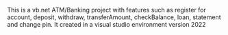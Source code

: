 This is a vb.net ATM/Banking project with features such as register for account, deposit, withdraw, transferAmount, checkBalance, loan, statement and change pin.
It created in a visual studio environment version 2022
